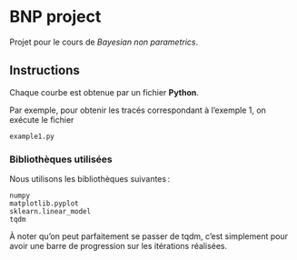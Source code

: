# BNP project
 Projet pour le cours de *Bayesian non parametrics*.

## Instructions
Chaque courbe est obtenue par un fichier **Python**.

Par exemple, pour obtenir les tracés correspondant à l’exemple 1, on exécute le fichier
    
    example1.py


### Bibliothèques utilisées
Nous utilisons les bibliothèques suivantes :
    
    numpy
    matplotlib.pyplot
    sklearn.linear_model
    tqdm

À noter qu’on peut parfaitement se passer de tqdm,
c’est simplement pour avoir une barre de progression
sur les itérations réalisées.
